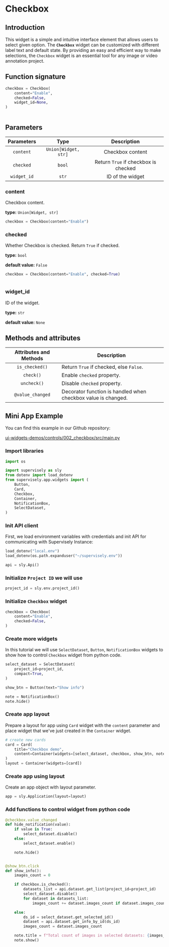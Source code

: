 # Checkbox

## Introduction

This widget is a simple and intuitive interface element that allows users to select given option. The **`Checkbox`** widget can be customized with different label text and default state. By providing an easy and efficient way to make selections, the `Checkbox` widget is an essential tool for any image or video annotation project.

## Function signature

```python
checkbox = Checkbox(
    content="Enable",
    checked=False,
    widget_id=None,
)
```

<figure><img src="https://user-images.githubusercontent.com/79905215/218074113-182c113e-5ac4-47ce-96b2-ace63dc59564.png" alt=""><figcaption></figcaption></figure>

## Parameters

|  Parameters |         Type         |              Description             |
| :---------: | :------------------: | :----------------------------------: |
|  `content`  | `Union[Widget, str]` |           Checkbox content           |
|  `checked`  |        `bool`        | Return `True` if checkbox is checked |
| `widget_id` |         `str`        |           ID of the widget           |

### content

Checkbox content.

**type:** `Union[Widget, str]`

```python
checkbox = Checkbox(content="Enable")
```

### checked

Whether Checkbox is checked. Return `True` if checked.

**type:** `bool`

**default value:** `False`

```python
checkbox = Checkbox(content="Enable", checked=True)
```

<figure><img src="https://user-images.githubusercontent.com/79905215/218074377-5c0ceb1e-dc3d-4405-92e2-e3b0b0602d59.png" alt=""><figcaption></figcaption></figure>

### widget\_id

ID of the widget.

**type:** `str`

**default value:** `None`

## Methods and attributes

| Attributes and Methods | Description                                                   |
| :--------------------: | ------------------------------------------------------------- |
|     `is_checked()`     | Return `True` if checked, else `False`.                       |
|        `check()`       | Enable `checked` property.                                    |
|       `uncheck()`      | Disable `checked` property.                                   |
|    `@value_changed`    | Decorator function is handled when checkbox value is changed. |

## Mini App Example

You can find this example in our Github repository:

[ui-widgets-demos/controls/002\_checkbox/src/main.py](https://github.com/supervisely-ecosystem/ui-widgets-demos/blob/master/controls/002\_checkbox/src/main.py)

### Import libraries

```python
import os

import supervisely as sly
from dotenv import load_dotenv
from supervisely.app.widgets import (
    Button,
    Card,
    Checkbox,
    Container,
    NotificationBox,
    SelectDataset,
)
```

### Init API client

First, we load environment variables with credentials and init API for communicating with Supervisely Instance:

```python
load_dotenv("local.env")
load_dotenv(os.path.expanduser("~/supervisely.env"))

api = sly.Api()
```

### Initialize `Project ID` we will use

```python
project_id = sly.env.project_id()
```

### Initialize `Checkbox` widget

```python
checkbox = Checkbox(
    content="Enable",
    checked=False,
)
```

### Create more widgets

In this tutorial we will use `SelectDataset`, `Button`, `NotificationBox` widgets to show how to control `Checkbox` widget from python code.

```python
select_dataset = SelectDataset(
    project_id=project_id,
    compact=True,
)

show_btn = Button(text="Show info")

note = NotificationBox()
note.hide()
```

### Create app layout

Prepare a layout for app using `Card` widget with the `content` parameter and place widget that we've just created in the `Container` widget.

```python
# create new cards
card = Card(
    title="Checkbox demo",
    content=Container(widgets=[select_dataset, checkbox, show_btn, note]),
)
layout = Container(widgets=[card])
```

### Create app using layout

Create an app object with layout parameter.

```python
app = sly.Application(layout=layout)
```

### Add functions to control widget from python code

```python
@checkbox.value_changed
def hide_notification(value):
    if value is True:
        select_dataset.disable()
    else:
        select_dataset.enable()

    note.hide()


@show_btn.click
def show_info():
    images_count = 0

    if checkbox.is_checked():
        datasets_list = api.dataset.get_list(project_id=project_id)
        select_dataset.disable()
        for dataset in datasets_list:
            images_count += dataset.images_count if dataset.images_count is not None else 0

    else:
        ds_id = select_dataset.get_selected_id()
        dataset = api.dataset.get_info_by_id(ds_id)
        images_count = dataset.images_count

    note.title = f"Total count of images in selected datasets: {images_count}."
    note.show()
```

<figure><img src="https://user-images.githubusercontent.com/79905215/218137018-56ad2e50-aee0-4c84-aafd-d510af804bc7.gif" alt=""><figcaption></figcaption></figure>
